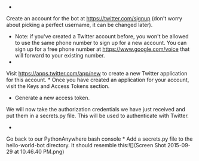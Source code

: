 * 
Create an account for the bot at https://twitter.com/signup (don't worry about picking a perfect username, it can be changed later).
* Note: if you've created a Twitter account before, you won't be allowed to use the same phone number to sign up for a new account. You can sign up for a free phone number at https://www.google.com/voice that will forward to your existing number.
* 
Visit https://apps.twitter.com/app/new to create a new Twitter application for this account.
* 
Once you have created an application for your account, visit the Keys and Access Tokens section.
* Generate a new access token.

We will now take the authorization credentials we have just received and put them in a secrets.py file. This will be used to authenticate with Twitter.

* 
Go back to our PythonAnywhere bash console
* 
Add a secrets.py file to the hello-world-bot directory. It should resemble this:![](Screen Shot 2015-09-29 at 10.46.40 PM.png)
